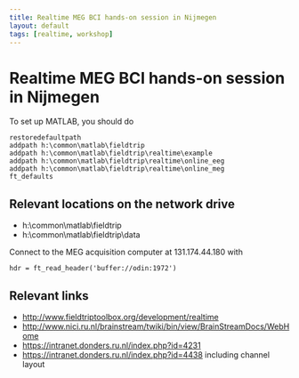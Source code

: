 ```yaml
---
title: Realtime MEG BCI hands-on session in Nijmegen
layout: default
tags: [realtime, workshop]
---
```


#  Realtime MEG BCI hands-on session in Nijmegen

To set up MATLAB, you should do

    restoredefaultpath
    addpath h:\common\matlab\fieldtrip
    addpath h:\common\matlab\fieldtrip\realtime\example
    addpath h:\common\matlab\fieldtrip\realtime\online_eeg
    addpath h:\common\matlab\fieldtrip\realtime\online_meg
    ft_defaults

## Relevant locations on the network drive

*  h:\common\matlab\fieldtrip
*  h:\common\matlab\fieldtrip\data

Connect to the MEG acquisition computer at 131.174.44.180 with 

    hdr = ft_read_header('buffer://odin:1972')

## Relevant links

*  http://www.fieldtriptoolbox.org/development/realtime
*  http://www.nici.ru.nl/brainstream/twiki/bin/view/BrainStreamDocs/WebHome
*  https://intranet.donders.ru.nl/index.php?id=4231
*  https://intranet.donders.ru.nl/index.php?id=4438 including channel layout
